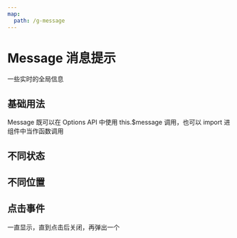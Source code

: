 ```yaml
---
map:
  path: /g-message
---
```


# Message 消息提示

一些实时的全局信息

## 基础用法

Message 既可以在 Options API 中使用 this.$message 调用，也可以 import 进组件中当作函数调用

<demo src="./demo/basic.vue"></demo>

## 不同状态

<demo src="./demo/different-types.vue"></demo>

## 不同位置

<demo src="./demo/different-positions.vue"></demo>

## 点击事件

一直显示，直到点击后关闭，再弹出一个

<demo src="./demo/manual.vue"></demo>
